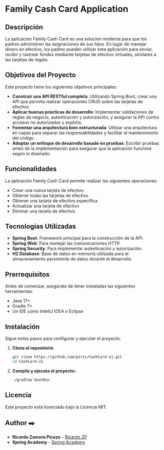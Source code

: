 # Family Cash Card Application

## Descripción

La aplicación Family Cash Card es una solución moderna para que los padres administren las asignaciones de sus hijos. En lugar de manejar dinero en efectivo, los padres pueden utilizar esta aplicación para enviar, recibir y rastrear fondos mediante tarjetas de efectivo virtuales, similares a las tarjetas de regalo.

## Objetivos del Proyecto

Este proyecto tiene los siguientes objetivos principales:

- **Construir una API RESTful completa**: Utilizando Spring Boot, crear una API que permita realizar operaciones CRUD sobre las tarjetas de efectivo.
- **Aplicar buenas prácticas de desarrollo**: Implementar validaciones de reglas de negocio, autenticación y autorización, y asegurar la API contra accesos no autorizados y exploits.
- **Fomentar una arquitectura bien estructurada**: Utilizar una arquitectura en capas para separar las responsabilidades y facilitar el mantenimiento del código.
- **Adoptar un enfoque de desarrollo basado en pruebas**: Escribir pruebas antes de la implementación para asegurar que la aplicación funcione según lo diseñado.

## Funcionalidades

La aplicación Family Cash Card permite realizar las siguientes operaciones:

- Crear una nueva tarjeta de efectivo
- Obtener todas las tarjetas de efectivo
- Obtener una tarjeta de efectivo específica
- Actualizar una tarjeta de efectivo
- Eliminar una tarjeta de efectivo

## Tecnologías Utilizadas

- **Spring Boot**: Framework principal para la construcción de la API.
- **Spring Web**: Para manejar las comunicaciones HTTP.
- **Spring Security**: Para implementar autenticación y autorización.
- **H2 Database**: Base de datos en memoria utilizada para el almacenamiento persistente de datos durante el desarrollo.

## Prerrequisitos

Antes de comenzar, asegúrate de tener instaladas las siguientes herramientas:

- Java 17+
- Gradle 7+
- Un IDE como IntelliJ IDEA o Eclipse

## Instalación

Sigue estos pasos para configurar y ejecutar el proyecto:

1. **Clona el repositorio**:

   ```bash
   git clone https://github.com/pzric/CashCard-v1.git
   cd CashCard-v1
   
1. **Compila y ejecuta el proyecto:**:

   ```bash
   ./gradlew bootRun

## Licencia
Este proyecto está licenciado bajo la Licencia MIT.

## Author ✒️

* **Ricardo Zamora Picazo** - [Ricardo ZP](https://github.com/pzric)
* **Spring Academy** - [Spring Academy](https://spring.academy/)


